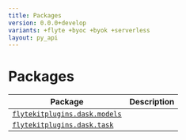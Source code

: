 ```yaml
---
title: Packages
version: 0.0.0+develop
variants: +flyte +byoc +byok +serverless
layout: py_api
---
```


# Packages

| Package | Description |
|-|-|
| [`flytekitplugins.dask.models`](flytekitplugins.dask.models) |  |
| [`flytekitplugins.dask.task`](flytekitplugins.dask.task) |  |
